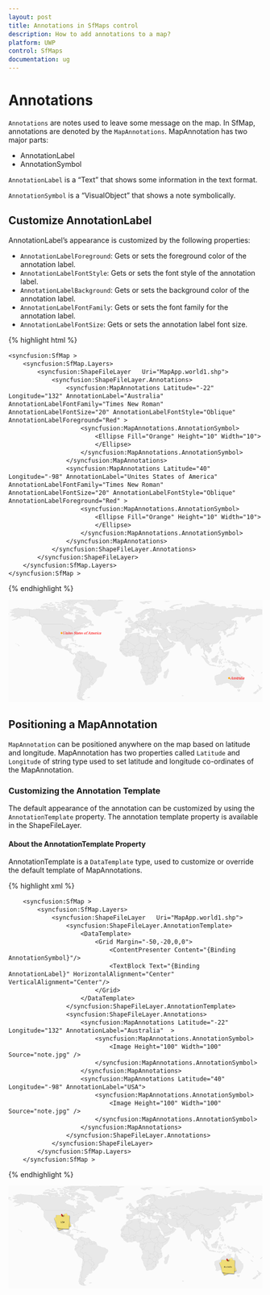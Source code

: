 ```yaml
---
layout: post
title: Annotations in SfMaps control
description: How to add annotations to a map?
platform: UWP
control: SfMaps
documentation: ug
---
```


# Annotations

`Annotations` are notes used to leave some message on the map. In SfMap, annotations are denoted by the `MapAnnotations`. MapAnnotation has two major parts:

* AnnotationLabel
* AnnotationSymbol

`AnnotationLabel` is a “Text” that shows some information in the text format. 

`AnnotationSymbol` is a “VisualObject” that shows a note symbolically.

## Customize AnnotationLabel

AnnotationLabel’s appearance is customized by the following properties:

* `AnnotationLabelForeground`: Gets or sets the foreground color of the annotation label.
* `AnnotationLabelFontStyle`: Gets or sets the font style of the annotation label.
* `AnnotationLabelBackground`: Gets or sets the background color of the annotation label.
* `AnnotationLabelFontFamily`: Gets or sets the font family for the annotation label.
* `AnnotationLabelFontSize`: Gets or sets the annotation label font size.

{% highlight html %}

    <syncfusion:SfMap >         
        <syncfusion:SfMap.Layers>
            <syncfusion:ShapeFileLayer   Uri="MapApp.world1.shp">                    
                <syncfusion:ShapeFileLayer.Annotations>
                    <syncfusion:MapAnnotations Latitude="-22" Longitude="132" AnnotationLabel="Australia" AnnotationLabelFontFamily="Times New Roman" AnnotationLabelFontSize="20" AnnotationLabelFontStyle="Oblique" AnnotationLabelForeground="Red" >
                        <syncfusion:MapAnnotations.AnnotationSymbol>
                            <Ellipse Fill="Orange" Height="10" Width="10">                                    
                            </Ellipse>
                        </syncfusion:MapAnnotations.AnnotationSymbol>
                    </syncfusion:MapAnnotations>
                    <syncfusion:MapAnnotations Latitude="40" Longitude="-98" AnnotationLabel="Unites States of America" AnnotationLabelFontFamily="Times New Roman" AnnotationLabelFontSize="20" AnnotationLabelFontStyle="Oblique" AnnotationLabelForeground="Red" >
                        <syncfusion:MapAnnotations.AnnotationSymbol>
                            <Ellipse Fill="Orange" Height="10" Width="10">
                            </Ellipse>
                        </syncfusion:MapAnnotations.AnnotationSymbol>
                    </syncfusion:MapAnnotations>
                </syncfusion:ShapeFileLayer.Annotations>
            </syncfusion:ShapeFileLayer>
        </syncfusion:SfMap.Layers>
    </syncfusion:SfMap >

{% endhighlight %}

![](Features_images/Features_img14.png)

## Positioning a MapAnnotation

`MapAnnotation` can be positioned anywhere on the map based on latitude and longitude. MapAnnotation has two properties called `Latitude` and `Longitude` of string type used to set latitude and longitude co-ordinates of the MapAnnotation. 

### Customizing the Annotation Template

The default appearance of the annotation can be customized by using the `AnnotationTemplate` property. The annotation template property is available in the ShapeFileLayer.

#### About the AnnotationTemplate Property

AnnotationTemplate is a `DataTemplate` type, used to customize or override the default template of MapAnnotations.

{% highlight xml %}

        <syncfusion:SfMap >
            <syncfusion:SfMap.Layers>
                <syncfusion:ShapeFileLayer   Uri="MapApp.world1.shp">
                    <syncfusion:ShapeFileLayer.AnnotationTemplate>
                        <DataTemplate>
                            <Grid Margin="-50,-20,0,0">
                                <ContentPresenter Content="{Binding AnnotationSymbol}"/>
                                <TextBlock Text="{Binding AnnotationLabel}" HorizontalAlignment="Center" VerticalAlignment="Center"/>
                            </Grid>
                        </DataTemplate>
                    </syncfusion:ShapeFileLayer.AnnotationTemplate>
                    <syncfusion:ShapeFileLayer.Annotations>
                        <syncfusion:MapAnnotations Latitude="-22" Longitude="132" AnnotationLabel="Australia"  >
                            <syncfusion:MapAnnotations.AnnotationSymbol>
                                <Image Height="100" Width="100" Source="note.jpg" />
                            </syncfusion:MapAnnotations.AnnotationSymbol>
                        </syncfusion:MapAnnotations>
                        <syncfusion:MapAnnotations Latitude="40" Longitude="-98" AnnotationLabel="USA">
                            <syncfusion:MapAnnotations.AnnotationSymbol>
                                <Image Height="100" Width="100" Source="note.jpg" />
                            </syncfusion:MapAnnotations.AnnotationSymbol>
                        </syncfusion:MapAnnotations>
                    </syncfusion:ShapeFileLayer.Annotations>
                </syncfusion:ShapeFileLayer>
            </syncfusion:SfMap.Layers>
        </syncfusion:SfMap >

{% endhighlight %}

![](Features_images/Features_img15.png)